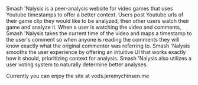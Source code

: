 Smash 'Nalysis is a peer-analysis website for video games that uses Youtube timestamps to offer a better context. Users post Youtube urls of their game clip they would like to be analyzed, then other users watch their game and analyze it. When a user is watching the video and comments, Smash 'Nalysis takes the current time of the video and maps a timestamp to the user's comment so when anyone is reading the comments they will know exactly what the original commenter was referring to. Smash 'Nalysis smooths the user experience by offering an intuitive UI that works exactly how it should, prioritizing context for analysis. Smash 'Nalysis also utilizes a user voting system to naturally determine better analyses. 



Currently you can enjoy the site at vods.jeremychinsen.me  
